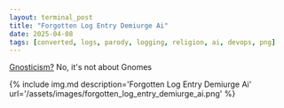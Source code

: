```yaml
---
layout: terminal_post
title: "Forgotten Log Entry Demiurge Ai"
date: 2025-04-08
tags: [converted, logs, parody, logging, religion, ai, devops, png]
---
```


<p class='center'><a href='https://simple.wikipedia.org/wiki/Gnosticism'>Gnosticism?</a> No, it's not about Gnomes</p>
{% include img.md description='Forgotten Log Entry Demiurge Ai' url='/assets/images/forgotten_log_entry_demiurge_ai.png' %}
